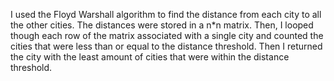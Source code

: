 I used the Floyd Warshall algorithm to find the distance from each city to all the other cities. The distances were stored in a n*n matrix. Then, I looped though each row of the matrix associated with a single city and counted the cities that were less than or equal to the distance threshold. Then I returned the city with the least amount of cities that were within the distance threshold.
